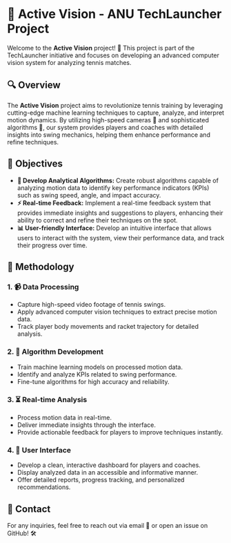 # 🎾 Active Vision - ANU TechLauncher Project

Welcome to the **Active Vision** project! 🚀 This project is part of the TechLauncher initiative and focuses on developing an advanced computer vision system for analyzing tennis matches.

## 🔍 Overview

The **Active Vision** project aims to revolutionize tennis training by leveraging cutting-edge machine learning techniques to capture, analyze, and interpret motion dynamics. By utilizing high-speed cameras 🎥 and sophisticated algorithms 🧮, our system provides players and coaches with detailed insights into swing mechanics, helping them enhance performance and refine techniques.

## 🎯 Objectives

- **🧠 Develop Analytical Algorithms:** Create robust algorithms capable of analyzing motion data to identify key performance indicators (KPIs) such as swing speed, angle, and impact accuracy.
- **⚡ Real-time Feedback:** Implement a real-time feedback system that provides immediate insights and suggestions to players, enhancing their ability to correct and refine their techniques on the spot.
- **📊 User-friendly Interface:** Develop an intuitive interface that allows users to interact with the system, view their performance data, and track their progress over time.

## 📌 Methodology

### 1. 📹 Data Processing
- Capture high-speed video footage of tennis swings.
- Apply advanced computer vision techniques to extract precise motion data.
- Track player body movements and racket trajectory for detailed analysis.

### 2. 🔢 Algorithm Development
- Train machine learning models on processed motion data.
- Identify and analyze KPIs related to swing performance.
- Fine-tune algorithms for high accuracy and reliability.

### 3. ⏳ Real-time Analysis
- Process motion data in real-time.
- Deliver immediate insights through the interface.
- Provide actionable feedback for players to improve techniques instantly.

### 4. 📱 User Interface
- Develop a clean, interactive dashboard for players and coaches.
- Display analyzed data in an accessible and informative manner.
- Offer detailed reports, progress tracking, and personalized recommendations.

## 📩 Contact
For any inquiries, feel free to reach out via email 📧 or open an issue on GitHub! 🛠